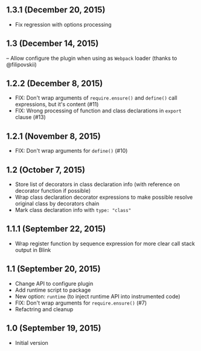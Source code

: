 ## 1.3.1 (December 20, 2015)

- Fix regression with options processing

## 1.3 (December 14, 2015)

– Allow configure the plugin when using as `Webpack` loader (thanks to @filipovskii)

## 1.2.2 (December 8, 2015)

- FIX: Don't wrap arguments of `require.ensure()` and `define()` call expressions, but it's content (#11)
- FIX: Wrong processing of function and class declarations in `export` clause (#13)

## 1.2.1 (November 8, 2015)

- FIX: Don't wrap arguments for `define()` (#10)

## 1.2 (October 7, 2015)

- Store list of decorators in class declaration info (with reference on decorator function if possible)
- Wrap class declaration decorator expressions to make possible resolve original class by decorators chain
- Mark class declaration info with `type: "class"`

## 1.1.1 (September 22, 2015)

- Wrap register function by sequence expression for more clear call stack output in Blink

## 1.1 (September 20, 2015)

- Change API to configure plugin
- Add runtime script to package
- New option: `runtime` (to inject runtime API into instrumented code)
- FIX: Don't wrap arguments for `require.ensure()` (#7)
- Refactring and cleanup

## 1.0 (September 19, 2015)

- Initial version
